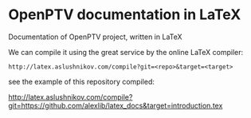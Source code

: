 OpenPTV documentation in LaTeX
==========

Documentation of OpenPTV project, written in LaTeX

We can compile it using the great service by the online LaTeX compiler:

    http://latex.aslushnikov.com/compile?git=<repo>&target=<target> 


see the example of this repository compiled:

<http://latex.aslushnikov.com/compile?git=https://github.com/alexlib/latex_docs&target=introduction.tex>




